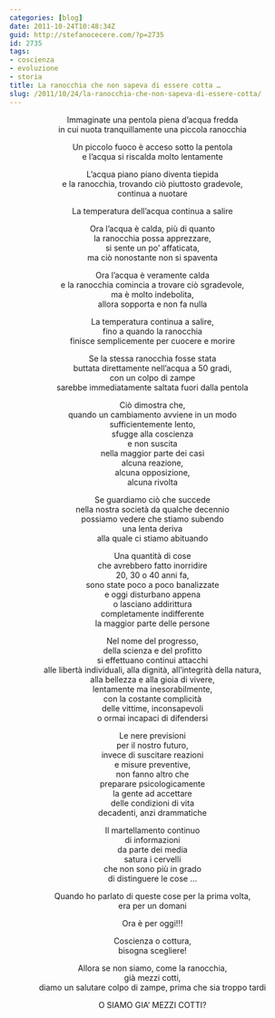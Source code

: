 ```yaml
---
categories: [blog]
date: 2011-10-24T10:48:34Z
guid: http://stefanocecere.com/?p=2735
id: 2735
tags:
- coscienza
- evoluzione
- storia
title: La ranocchia che non sapeva di essere cotta …
slug: /2011/10/24/la-ranocchia-che-non-sapeva-di-essere-cotta/
---
```


<p style="text-align: center">
  Immaginate una pentola piena d’acqua fredda<br /> in cui nuota tranquillamente una piccola ranocchia
</p>

<p style="text-align: center">
  Un piccolo fuoco è acceso sotto la pentola<br /> e l’acqua si riscalda molto lentamente
</p>

<p style="text-align: center">
  L’acqua piano piano diventa tiepida<br /> e la ranocchia, trovando ciò piuttosto gradevole,<br /> continua a nuotare
</p>

<p style="text-align: center">
  La temperatura dell’acqua continua a salire
</p>

<p style="text-align: center">
  Ora l’acqua è calda, più di quanto<br /> la ranocchia possa apprezzare,<br /> si sente un po’ affaticata,<br /> ma ciò nonostante non si spaventa
</p>

<p style="text-align: center">
  Ora l’acqua è veramente calda<br /> e la ranocchia comincia a trovare ciò sgradevole,<br /> ma è molto indebolita,<br /> allora sopporta e non fa nulla
</p>

<p style="text-align: center">
  La temperatura continua a salire,<br /> fino a quando la ranocchia<br /> finisce semplicemente per cuocere e morire
</p>

<p style="text-align: center">
  Se la stessa ranocchia fosse stata<br /> buttata direttamente nell’acqua a 50 gradi,<br /> con un colpo di zampe<br /> sarebbe immediatamente saltata fuori dalla pentola
</p>

<p style="text-align: center">
  Ciò dimostra che,<br /> quando un cambiamento avviene in un modo<br /> sufficientemente lento,<br /> sfugge alla coscienza<br /> e non suscita<br /> nella maggior parte dei casi<br /> alcuna reazione,<br /> alcuna opposizione,<br /> alcuna rivolta
</p>

<p style="text-align: center">
  Se guardiamo ciò che succede<br /> nella nostra società da qualche decennio<br /> possiamo vedere che stiamo subendo<br /> una lenta deriva<br /> alla quale ci stiamo abituando
</p>

<p style="text-align: center">
  Una quantità di cose<br /> che avrebbero fatto inorridire<br /> 20, 30 o 40 anni fa,<br /> sono state poco a poco banalizzate<br /> e oggi disturbano appena<br /> o lasciano addirittura<br /> completamente indifferente<br /> la maggior parte delle persone
</p>

<p style="text-align: center">
  Nel nome del progresso,<br /> della scienza e del profitto<br /> si effettuano continui attacchi<br /> alle libertà individuali, alla dignità, all’integrità della natura,<br /> alla bellezza e alla gioia di vivere,<br /> lentamente ma inesorabilmente,<br /> con la costante complicità<br /> delle vittime, inconsapevoli<br /> o ormai incapaci di difendersi
</p>

<p style="text-align: center">
  Le nere previsioni<br /> per il nostro futuro,<br /> invece di suscitare reazioni<br /> e misure preventive,<br /> non fanno altro che<br /> preparare psicologicamente<br /> la gente ad accettare<br /> delle condizioni di vita<br /> decadenti, anzi drammatiche
</p>

<p style="text-align: center">
  Il martellamento continuo<br /> di informazioni<br /> da parte dei media<br /> satura i cervelli<br /> che non sono più in grado<br /> di distinguere le cose …
</p>

<p style="text-align: center">
  Quando ho parlato di queste cose per la prima volta,<br /> era per un domani
</p>

<p style="text-align: center">
  Ora è per oggi!!!
</p>

<p style="text-align: center">
  Coscienza o cottura,<br /> bisogna scegliere!
</p>

<p style="text-align: center">
  Allora se non siamo, come la ranocchia,<br /> già mezzi cotti,<br /> diamo un salutare colpo di zampe, prima che sia troppo tardi
</p>

<p style="text-align: center">
  O SIAMO GIA’ MEZZI COTTI?
</p>